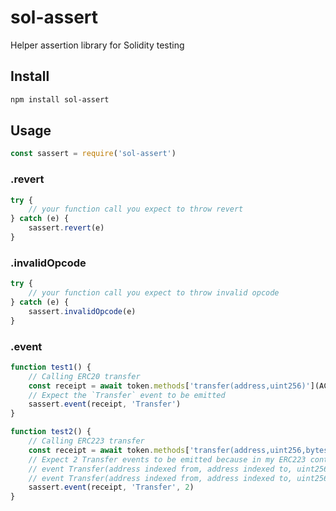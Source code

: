 # sol-assert
Helper assertion library for Solidity testing

## Install
```bash
npm install sol-assert
```

## Usage
```js
const sassert = require('sol-assert')
```

### .revert
```js
try {
    // your function call you expect to throw revert
} catch (e) {
    sassert.revert(e)
}
```

### .invalidOpcode
```js
try {
    // your function call you expect to throw invalid opcode
} catch (e) {
    sassert.invalidOpcode(e)
}
```

### .event
```js
function test1() {
    // Calling ERC20 transfer
    const receipt = await token.methods['transfer(address,uint256)'](ACCT1, 1).send({ from: OWNER })
    // Expect the `Transfer` event to be emitted
    sassert.event(receipt, 'Transfer')
}

function test2() {
    // Calling ERC223 transfer
    const receipt = await token.methods['transfer(address,uint256,bytes)'](ACCT1, 1).send({ from: OWNER })
    // Expect 2 Transfer events to be emitted because in my ERC223 contract I emit both Transfer events:
    // event Transfer(address indexed from, address indexed to, uint256 amount);
    // event Transfer(address indexed from, address indexed to, uint256 amount, bytes data);
    sassert.event(receipt, 'Transfer', 2)
}
```
